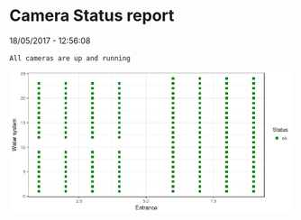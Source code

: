 Camera Status report
================
18/05/2017 - 12:56:08

    All cameras are up and running

![](camreport_files/figure-markdown_github/unnamed-chunk-2-1.png)
